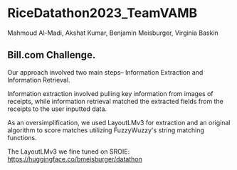 # RiceDatathon2023_TeamVAMB

Mahmoud Al-Madi, Akshat Kumar, Benjamin Meisburger, Virginia Baskin

## Bill.com Challenge.

Our approach involved two main steps– Information Extraction and Information Retrieval. <br>

Information extraction involved pulling key information from images of receipts, while information retrieval matched the extracted fields from the receipts to the user inputted data. <br>

As an oversimplification, we used LayoutLMv3 for extraction and an original algorithm to score matches utilizing FuzzyWuzzy's string matching functions.

The LayoutLMv3 we fine tuned on SROIE: https://huggingface.co/bmeisburger/datathon
